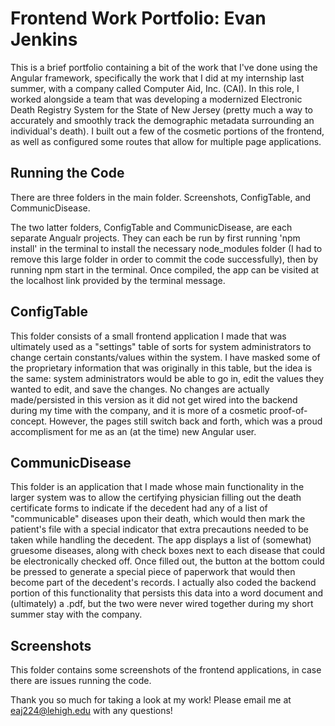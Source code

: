 # Frontend Work Portfolio: Evan Jenkins 

This is a brief portfolio containing a bit of the work that I've done using the Angular framework, specifically the work that I did at 
my internship last summer, with a company called Computer Aid, Inc. (CAI). In this role, I worked alongside a team that was developing 
a modernized Electronic Death Registry System for the State of New Jersey (pretty much a way to accurately and smoothly track the 
demographic metadata surrounding an individual's death). I built out a few of the cosmetic portions of the frontend, as well as configured
some routes that allow for multiple page applications. 

## Running the Code

There are three folders in the main folder. Screenshots, ConfigTable, and CommunicDisease. 

The two latter folders, ConfigTable and CommunicDisease, are each separate Angualr projects. 
They can each be run by first running 'npm install' in the terminal to install the 
necessary node_modules folder (I had to remove this large folder in order to commit the code successfully), then by running npm start in the terminal. Once compiled, the app can be visited at the localhost link provided by the terminal message. 

## ConfigTable

This folder consists of a small frontend application I made that was ultimately used as a "settings" table of sorts for system administrators to change certain constants/values within the system. I have masked some of the proprietary information that was originally 
in this table, but the idea is the same: system administrators would be able to go in, edit the values they wanted to edit, and save the 
changes. No changes are actually made/persisted in this version as it did not get wired into the backend during my time with the company,
and it is more of a cosmetic proof-of-concept. However, the pages still switch back and forth, which was a proud accomplisment for me as an (at the time) new Angular user. 

## CommunicDisease

This folder is an application that I made whose main functionality in the larger system was to allow the certifying physician filling 
out the death certificate forms to indicate if the decedent had any of a list of "communicable" diseases upon their death, which would 
then mark the patient's file with a special indicator that extra precautions needed to be taken while handling the decedent. The app
displays a list of (somewhat) gruesome diseases, along with check boxes next to each disease that could be electronically checked off. 
Once filled out, the button at the bottom could be pressed to generate a special piece of paperwork that would then become part of 
the decedent's records. I actually also coded the backend portion of this functionality that persists this data into a word document 
and (ultimately) a .pdf, but the two were never wired together during my short summer stay with the company. 

## Screenshots

This folder contains some screenshots of the frontend applications, in case there are issues running the code. 

Thank you so much for taking a look at my work! Please email me at eaj224@lehigh.edu with any questions!  
